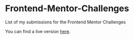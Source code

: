 # Frontend-Mentor-Challenges

List of my submissions for the Frontend Mentor Challenges

You can find a live version [here](https://submissionsfrontendmentorshadevi.netlify.app/).
